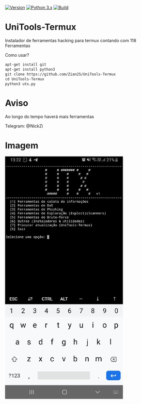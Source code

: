 [![Version](https://img.shields.io/badge/UniTools--Termux-Alfa%20v1-red.svg)]()
[![Python 3.x](https://img.shields.io/badge/Python-3.x-blue.svg)]()
[![Build](https://img.shields.io/badge/Compativel-Termux-brightgreen.svg)]()



# UniTools-Termux
Instalador de ferramentas hacking para termux contando com 118‬ Ferramentas

Como usar?


```
apt-get install git
apt-get install python3
git clone https://github.com/Zian25/UniTools-Termux
cd UniTools-Termux
python3 utx.py
```

# Aviso
Ao longo do tempo haverá mais ferramentas


Telegram: @NickZi



# Imagem
<img src="modulos/utx.jpeg">


